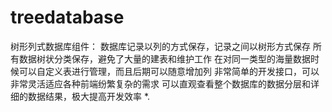 # treedatabase
树形列式数据库组件：
数据库记录以列的方式保存，记录之间以树形方式保存
    所有数据树状分类保存，避免了大量的建表和维护工作
    在对同一类型的海量数据时候可以自定义表进行管理，而且后期可以随意增加列
    非常简单的开发接口，可以非常灵活适应各种前端纷繁复杂的需求
    可以直观查看整个数据库的数据分层和详细的数据结果，极大提高开发效率
    *.
